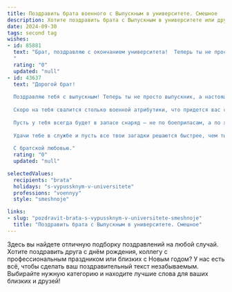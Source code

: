 ```yaml
---
title: Поздравить брата военного с Выпускным в университете. Смешное
description: Хотите поздравить брата с Выпускным в университете или другим праздником? Наш ИИ создаст незабываемое поздравление, а вы обязательно выделитесь среди других.  
date: 2024-09-30
tags: second tag
wishes:
- id: 85881
  text: "Брат, поздравляю с окончанием университета!  Теперь ты не просто студент, а офицер, готовый к бою… с бумажной работой!  Надеюсь, твои навыки стрельбы из автомата теперь пригодятся тебе в метком попадании в сердечко… карьерных высот!  Пусть твоя служба будет лёгкой, а награды – жирными!  С праздником!
  "
  rating: "0"
  updated: "null"
- id: 43637
  text: "Дорогой брат!
  
  Поздравляю тебя с выпускным! Теперь ты не просто выпускник, а настоящий военный — готовый покорять не только учебники, но и сердца девушек! 🎓💪
  
  Скоро на тебя свалится столько военной атрибутики, что придется вас с мамой в новую мебель сажать! Не забудь, что в любое время года форма должна быть на красное — как у победителя!
  
  Пусть у тебя всегда будет в запасе снаряд — не по боеприпасам, а по хорошему настроению! Желаю, чтобы жизнь была как идеальный марш: четкий ритм, ни одной запинки, и только самые лучшие места в строю!
  
  Удачи тебе в службе и пусть все твои загадки решаются быстрее, чем ты успеешь сказать \"приказ!\" Поздравляю, мой герой! 🥳🎉
  
  С братской любовью."
  rating: "0"
  updated: "null"

selectedValues:
  recipients: "brata"
  holidays: "s-vypussknym-v-universitete"
  professions: "voennyy"
  style: "smeshnoje"

links:
- slug: "pozdravit-brata-s-vypussknym-v-universitete-smeshnoje"
  title: "Поздравить брата с Выпускным в университете. Смешное"
---
```


Здесь вы найдете отличную подборку поздравлений на любой случай.
Хотите поздравить друга с днём рождения, коллегу с профессиональным праздником или близких с Новым годом? У нас есть всё, чтобы сделать ваш поздравительный текст незабываемым. Выбирайте нужную категорию и находите лучшие слова для ваших близких и друзей!
